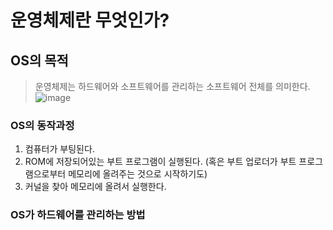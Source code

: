 # 운영체제란 무엇인가?
## OS의 목적
> 운영체제는 하드웨어와 소프트웨어를 관리하는 소프트웨어 전체를 의미한다.
![image](https://github.com/gyungmean/cs_study/assets/70059000/ad9f1195-f70b-47da-9b46-389a0bbe8cdb)

### OS의 동작과정
1. 컴퓨터가 부팅된다.
2. ROM에 저장되어있는 부트 프로그램이 실행된다. (혹은 부트 업로더가 부트 프로그램으로부터 메모리에 올려주는 것으로 시작하기도)
3. 커널을 찾아 메모리에 올려서 실행한다.

### OS가 하드웨어를 관리하는 방법